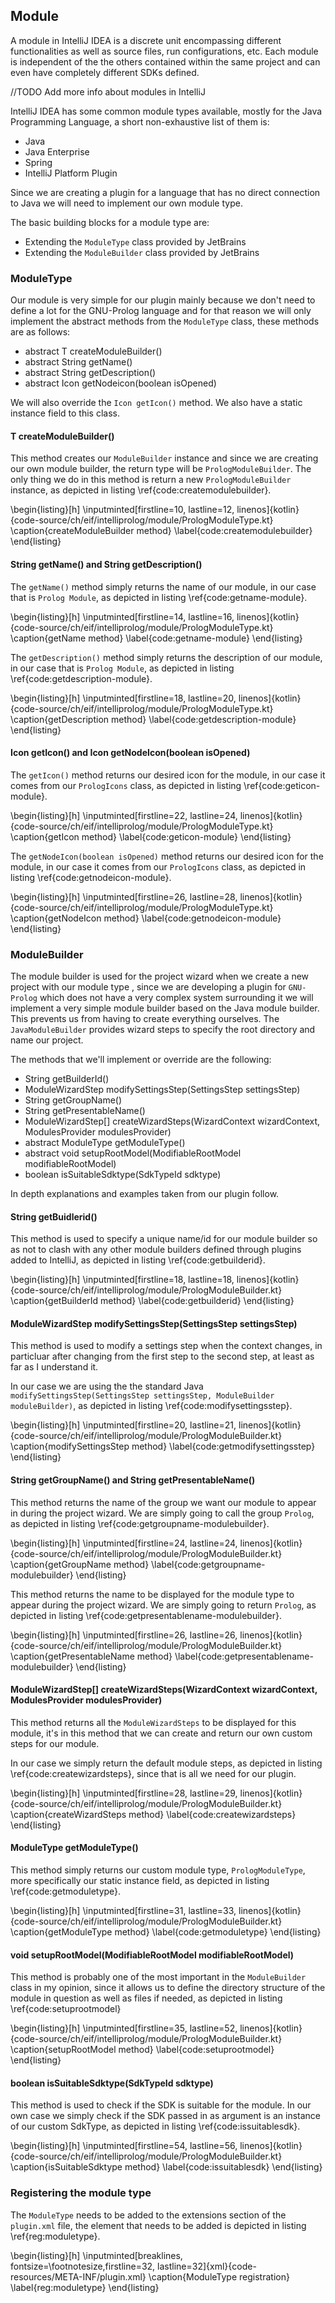 ## Module

A module in IntelliJ IDEA is a discrete unit encompassing different functionalities as well as source files, run configurations, etc. Each module is independent of the the others contained within the same project and can even have completely different SDKs defined.

//TODO Add more info about modules in IntelliJ

IntelliJ IDEA has some common module types available, mostly for the Java Programming Language, a short
non-exhaustive list of them is:

+ Java
+ Java Enterprise
+ Spring
+ IntelliJ Platform Plugin

Since we are creating a plugin for a language that has no direct connection to Java we will need to
implement our own module type.

The basic building blocks for a module type are:

+ Extending the `ModuleType` class provided by JetBrains
+ Extending the `ModuleBuilder` class provided by JetBrains

### ModuleType

Our module is very simple for our plugin mainly because we don't need to define a lot for the GNU-Prolog language and for that reason we will only implement the abstract methods from the
`ModuleType` class, these methods are as follows:

+ abstract T createModuleBuilder()
+ abstract String getName()
+ abstract String getDescription()
+ abstract Icon getNodeicon(boolean isOpened)

We will also override the `Icon getIcon()` method. We also have a static instance field to this class.

#### T createModuleBuilder()

This method creates our `ModuleBuilder` instance and since we are creating our own module builder,
the return type will be `PrologModuleBuilder`. The only thing we do in this method is return a new
`PrologModuleBuilder` instance, as depicted in listing \ref{code:createmodulebuilder}.

\begin{listing}[h]
\inputminted[firstline=10, lastline=12, linenos]{kotlin}{code-source/ch/eif/intelliprolog/module/PrologModuleType.kt}
\caption{createModuleBuilder method}
\label{code:createmodulebuilder}
\end{listing}

#### String getName() and String getDescription()

The `getName()` method simply returns the name of our module, in our case that is `Prolog Module`, as depicted in listing \ref{code:getname-module}.

\begin{listing}[h]
\inputminted[firstline=14, lastline=16, linenos]{kotlin}{code-source/ch/eif/intelliprolog/module/PrologModuleType.kt}
\caption{getName method}
\label{code:getname-module}
\end{listing}

The `getDescription()` method simply returns the description of our module, in our case that is `Prolog Module`, as depicted in listing \ref{code:getdescription-module}.

\begin{listing}[h]
\inputminted[firstline=18, lastline=20, linenos]{kotlin}{code-source/ch/eif/intelliprolog/module/PrologModuleType.kt}
\caption{getDescription method}
\label{code:getdescription-module}
\end{listing}

#### Icon getIcon() and Icon getNodeIcon(boolean isOpened)

The `getIcon()` method returns our desired icon for the module, in our case it comes from our `PrologIcons`
class, as depicted in listing \ref{code:geticon-module}.

\begin{listing}[h]
\inputminted[firstline=22, lastline=24, linenos]{kotlin}{code-source/ch/eif/intelliprolog/module/PrologModuleType.kt}
\caption{getIcon method}
\label{code:geticon-module}
\end{listing}

The `getNodeIcon(boolean isOpened)` method returns our desired icon for the module, in our case it comes from our `PrologIcons`
class, as depicted in listing \ref{code:getnodeicon-module}.

\begin{listing}[h]
\inputminted[firstline=26, lastline=28, linenos]{kotlin}{code-source/ch/eif/intelliprolog/module/PrologModuleType.kt}
\caption{getNodeIcon method}
\label{code:getnodeicon-module}
\end{listing}

### ModuleBuilder

The module builder is used for the project wizard when we create a new project with our module type
, since we are developing a plugin for `GNU-Prolog` which does not have a very complex system
surrounding it we will implement a very simple module builder based on the Java module builder. This
prevents us from having to create everything ourselves. The `JavaModuleBuilder` provides wizard steps to specify the root directory and name our project.

The methods that we'll implement or override are the following:

+ String getBuilderId()
+ ModuleWizardStep modifySettingsStep(SettingsStep settingsStep)
+ String getGroupName()
+ String getPresentableName()
+ ModuleWizardStep[] createWizardSteps(WizardContext wizardContext, ModulesProvider modulesProvider)
+ abstract ModuleType getModuleType()
+ abstract void setupRootModel(ModifiableRootModel modifiableRootModel)
+ boolean isSuitableSdktype(SdkTypeId sdktype)

In depth explanations and examples taken from our plugin follow.

#### String getBuidlerid()

This method is used to specify a unique name/id for our module builder so as not to clash with any other module builders defined through plugins added to IntelliJ, as depicted in listing \ref{code:getbuilderid}.

\begin{listing}[h]
\inputminted[firstline=18, lastline=18, linenos]{kotlin}{code-source/ch/eif/intelliprolog/module/PrologModuleBuilder.kt}
\caption{getBuilderId method}
\label{code:getbuilderid}
\end{listing}

#### ModuleWizardStep modifySettingsStep(SettingsStep settingsStep)

This method is used to modify a settings step when the context changes, in particluar after changing
from the first step to the second step, at least as far as I understand it.

In our case we are using the the standard Java `modifySettingsStep(SettingsStep settingsStep, ModuleBuilder moduleBuilder)`, as depicted in listing \ref{code:modifysettingsstep}.

\begin{listing}[h]
\inputminted[firstline=20, lastline=21, linenos]{kotlin}{code-source/ch/eif/intelliprolog/module/PrologModuleBuilder.kt}
\caption{modifySettingsStep method}
\label{code:getmodifysettingsstep}
\end{listing}

#### String getGroupName() and String getPresentableName()

This method returns the name of the group we want our module to appear in during the project wizard.
We are simply going to call the group `Prolog`, as depicted in listing \ref{code:getgroupname-modulebuilder}.

\begin{listing}[h]
\inputminted[firstline=24, lastline=24, linenos]{kotlin}{code-source/ch/eif/intelliprolog/module/PrologModuleBuilder.kt}
\caption{getGroupName method}
\label{code:getgroupname-modulebuilder}
\end{listing}

This method returns the name to be displayed for the module type to appear during the project wizard.
We are simply going to return `Prolog`, as depicted in listing \ref{code:getpresentablename-modulebuilder}.

\begin{listing}[h]
\inputminted[firstline=26, lastline=26, linenos]{kotlin}{code-source/ch/eif/intelliprolog/module/PrologModuleBuilder.kt}
\caption{getPresentableName method}
\label{code:getpresentablename-modulebuilder}
\end{listing}

#### ModuleWizardStep[] createWizardSteps(WizardContext wizardContext, ModulesProvider modulesProvider)

This method returns all the `ModuleWizardSteps` to be displayed for this module, it's in this method
that we can create and return our own custom steps for our module.

In our case we simply return the default module steps, as depicted in listing \ref{code:createwizardsteps}, since that is all we need for our plugin.

\begin{listing}[h]
\inputminted[firstline=28, lastline=29, linenos]{kotlin}{code-source/ch/eif/intelliprolog/module/PrologModuleBuilder.kt}
\caption{createWizardSteps method}
\label{code:createwizardsteps}
\end{listing}

#### ModuleType getModuleType()

This method simply returns our custom module type, `PrologModuleType`, more specifically our static
instance field, as depicted in listing \ref{code:getmoduletype}.

\begin{listing}[h]
\inputminted[firstline=31, lastline=33, linenos]{kotlin}{code-source/ch/eif/intelliprolog/module/PrologModuleBuilder.kt}
\caption{getModuleType method}
\label{code:getmoduletype}
\end{listing}

#### void setupRootModel(ModifiableRootModel modifiableRootModel)

This method is probably one of the most important in the `ModuleBuilder` class in my opinion, since
it allows us to define the directory structure of the module in question as well as files if needed,
as depicted in listing \ref{code:setuprootmodel}

\begin{listing}[h]
\inputminted[firstline=35, lastline=52, linenos]{kotlin}{code-source/ch/eif/intelliprolog/module/PrologModuleBuilder.kt}
\caption{setupRootModel method}
\label{code:setuprootmodel}
\end{listing}

#### boolean isSuitableSdktype(SdkTypeId sdktype)

This method is used to check if the SDK is suitable for the module. In our own case we simply check
if the SDK passed in as argument is an instance of our custom SdkType, as depicted in listing \ref{code:issuitablesdk}.

\begin{listing}[h]
\inputminted[firstline=54, lastline=56, linenos]{kotlin}{code-source/ch/eif/intelliprolog/module/PrologModuleBuilder.kt}
\caption{isSuitableSdktype method}
\label{code:issuitablesdk}
\end{listing}

### Registering the module type

The `ModuleType` needs to be added to the extensions section of the `plugin.xml` file,
the element that needs to be added is depicted in listing \ref{reg:moduletype}.

\begin{listing}[h]
\inputminted[breaklines, fontsize=\footnotesize,firstline=32, lastline=32]{xml}{code-resources/META-INF/plugin.xml}
\caption{ModuleType registration}
\label{reg:moduletype}
\end{listing}
